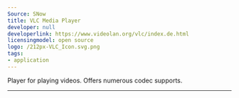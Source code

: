 ```yaml
---
Source: SNow
title: VLC Media Player
developer: null
developerlink: https://www.videolan.org/vlc/index.de.html
licensingmodel: open source
logo: /212px-VLC_Icon.svg.png
tags:
- application
---
```

Player for playing videos. Offers numerous codec supports.

---
